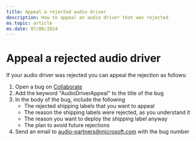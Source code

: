 ```yaml
---
title: Appeal a rejected audio driver
description: How to appeal an audio driver that was rejected
ms.topic: article
ms.date: 07/08/2024
---
```


# Appeal a rejected audio driver

If your audio driver was rejected you can appeal the rejection as follows:

1. Open a bug on [Collaborate](/collaborate/)
1. Add the keyword "AudioDriverAppeal" to the title of the bug
1. In the body of the bug, include the following
    * The rejected shipping labels that you want to appeal
    * The reason the shipping labels were rejected, as you understand it
    * The reason you want to deploy the shipping label anyway
    * The plan to avoid future rejections
1. Send an email to audio-partners@microsoft.com with the bug number
